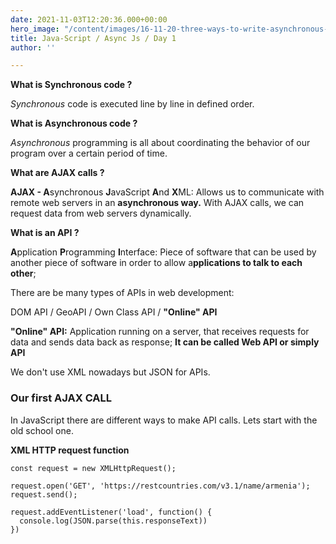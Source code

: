 ```yaml
---
date: 2021-11-03T12:20:36.000+00:00
hero_image: "/content/images/16-11-20-three-ways-to-write-asynchronous-javascript-code-blog.jpg"
title: Java-Script / Async Js / Day 1
author: ''

---
```

**What is Synchronous code ?**

_Synchronous_ code is executed line by line in defined order.

**What is Asynchronous code ?**

_Asynchronous_ programming is all about coordinating the behavior of our program over a certain period of time.

**What are AJAX calls ?**

**AJAX - A**synchronous **J**avaScript **A**nd **X**ML: Allows us to communicate with remote web servers in an **asynchronous way.** With AJAX calls, we can request data from web servers dynamically.

**What is an API ?**

**A**pplication **P**rogramming **I**nterface: Piece of software that can be used by another piece of software in order to allow a**pplications to talk to each other**;

There are be many types of APIs in web development:

DOM API / GeoAPI / Own Class API / **"Online" API**

**"Online" API:** Application running on a server, that receives requests for data and sends data back as response; **It can be called Web API or simply API**

We don't use XML nowadays but JSON for APIs.

### Our first AJAX CALL

In JavaScript there are different ways to make API calls. Lets start with the old school one.

**XML HTTP request function**

    const request = new XMLHttpRequest();
    
    request.open('GET', 'https://restcountries.com/v3.1/name/armenia');
    request.send();
    
    request.addEventListener('load', function() {
      console.log(JSON.parse(this.responseText))
    })